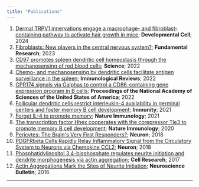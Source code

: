 ```yaml
---
title: "Publications"
---
```




1. [Dermal TRPV1 innervations engage a macrophage- and fibroblast-containing pathway to activate hair growth in mice](https://doi.org/10.1016/j.devcel.2024.05.019); **Developmental Cell**; 2024  
2. [Fibroblasts: New players in the central nervous system?](https://doi.org/10.1016/j.fmre.2023.01.014); **Fundamental Research**; 2023  
3. [CD97 promotes spleen dendritic cell homeostasis through the mechanosensing of red blood cells](https://doi.org/10.1126/science.abi5965); **Science**; 2022  
4. [Chemo- and mechanosensing by dendritic cells facilitate antigen surveillance in the spleen](https://doi.org/10.1111/imr.13055); **Immunological Reviews**; 2022  
5. [GPR174 signals via Galphas to control a CD86-containing gene expression program in B cells](https://doi.org/10.1073/pnas.2201794119); **Proceedings of the National Academy of Sciences of the United States of America**; 2022  
6. [Follicular dendritic cells restrict interleukin-4 availability in germinal centers and foster memory B cell development](https://doi.org/10.1016/j.immuni.2021.08.028); **Immunity**; 2021  
7. [Forget IL-4 to promote memory](https://doi.org/10.1038/s41590-021-01061-6); **Nature Immunology**; 2021  
8. [The transcription factor Hhex cooperates with the corepressor Tle3 to promote memory B cell development](https://doi.org/10.1038/s41590-020-0713-6); **Nature Immunology**; 2020  
9. [Pericytes: The Brain's Very First Responders?](https://doi.org/10.1016/j.neuron.2018.09.033); **Neuron**; 2018  
10. [PDGFRbeta Cells Rapidly Relay Inflammatory Signal from the Circulatory System to Neurons via Chemokine CCL2](https://doi.org/10.1016/j.neuron.2018.08.030); **Neuron**; 2018  
11. [Phosphatidylinositol 3,4-bisphosphate regulates neurite initiation and dendrite morphogenesis via actin aggregation](https://doi.org/10.1038/cr.2017.13); **Cell Research**; 2017  
12. [Actin Aggregations Mark the Sites of Neurite Initiation](https://doi.org/10.1007/s12264-016-0012-2); **Neuroscience Bulletin**; 2016  

---

